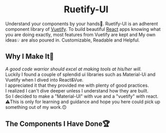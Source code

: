 <h1 align="center">Ruetify-UI</h1>

Understand your components by your hands🔨. Ruetify-UI is an adherent component library of [Vuetify](https://vuetifyjs.com/en/). To build beautiful [React](https://reactjs.org/) apps knowing what you are doing exactly, most features from Vuetify are kept and My own ideas💡 are also poured in. Customizable, Readable and Helpful.

## Why I Make It🛵

_A good code warrior should excel at making tools at his/her will._  
Luckily I found a couple of splendid ui libraries such as Material-Ui and Vuetify when I dived into React&Vue.  
I appreciated it that they provided me with plenty of good practices.  
I realized I can't dive deeper unless I understand how they are built.  
So I decided to make a "Material-UI" with vue and a "vuetify" with react.  
⚠️This is only for learning and guidance and hope you here could pick up something out of my work.🙃

## The Components I Have Done🏆
